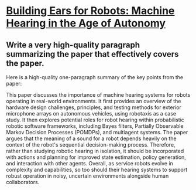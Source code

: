 # [Building Ears for Robots: Machine Hearing in the Age of Autonomy](https://arxiv.org/abs/2312.01554)

## Write a very high-quality paragraph summarizing the paper that effectively covers the paper.

 Here is a high-quality one-paragraph summary of the key points from the paper:

This paper discusses the importance of machine hearing systems for robots operating in real-world environments. It first provides an overview of the hardware design challenges, principles, and testing methods for exterior microphone arrays on autonomous vehicles, using robotaxis as a case study. It then explores potential roles for robot hearing within probabilistic robotic software frameworks, including Bayes filters, Partially Observable Markov Decision Processes (POMDPs), and multiagent systems. The paper argues that the meaning of a sound for a robot depends heavily on the context of the robot's sequential decision-making process. Therefore, rather than studying robotic hearing in isolation, it should be incorporated with actions and planning for improved state estimation, policy generation, and interaction with other agents. Overall, as service robots evolve in complexity and capabilities, so too should their hearing systems to support robust operation in noisy, uncertain environments alongside human collaborators.
